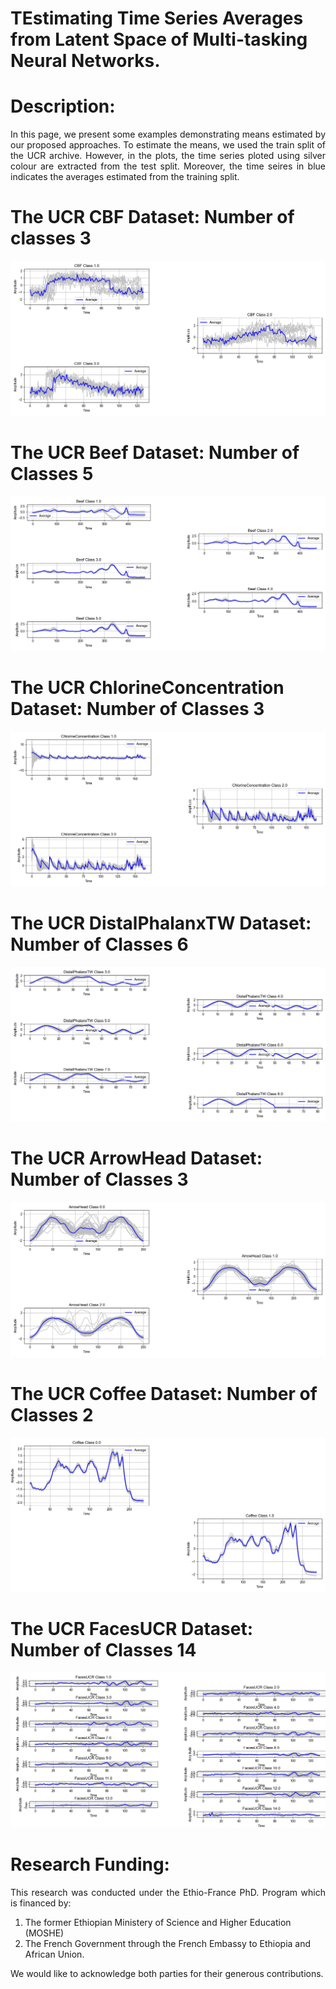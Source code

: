 
# TEstimating Time Series Averages from Latent Space of Multi-tasking Neural Networks.

# Description:
<p align="justify">
In this page, we present some examples demonstrating means estimated by our proposed approaches. To estimate the means, we used the train split of the UCR archive. However, in the plots, the time series ploted using silver colour are extracted from the test split. Moreover, the time seires in blue indicates the averages estimated from the training split. 
  
# The UCR CBF Dataset: Number of classes 3
![The UCR CBF Ddataset](CBF.png)

# The UCR Beef Dataset: Number of Classes 5
![The UCR Beef Dataset](Beef.png)

# The UCR ChlorineConcentration Dataset: Number of Classes 3
![The UCR ChlorineConcentration Dataset](ChlorineConcentration.png)

# The UCR DistalPhalanxTW Dataset: Number of Classes 6
![The UCR DistalPhalanxTW Dataset](DistalPhalanxTW.png)
  
# The UCR ArrowHead Dataset: Number of Classes 3
![The UCR ArrowHead Dataset](ArrowHead.png)

# The UCR Coffee Dataset: Number of Classes 2
![The UCR Coffee Dataset](Coffee.png)

# The UCR FacesUCR Dataset: Number of Classes 14
![The UCR FacesUCR Dataset](FacesUCR.png)


# Research Funding:  
<p align="justify">
This research was conducted under the Ethio-France PhD. Program which is financed by:
</p>
<ol>  
<li>The former Ethiopian Ministery of Science and Higher Education (MOSHE)</li>
<li>The French Government through the French Embassy to Ethiopia and African Union.</li>
</ol>  
<p align="justify">  
We would like to acknowledge both parties for their generous contributions. 
</p>
</p>

